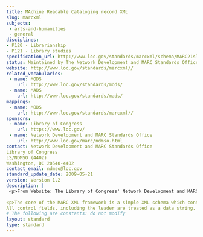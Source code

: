```yaml
---
title: MAchine Readable Cataloging record XML 
slug: marcxml
subjects:
 - arts-and-humanities
 - general
disciplines:
- P120 - Librarianship
- P121 - Library studies
specification_url: http://www.loc.gov/standards/marcxml/schema/MARC21slim.xsd
status: Maintained by The Network Development and MARC Standards Office at the Library of Congress 
website: http://www.loc.gov/standards/marcxml//
related_vocabularies:
 - name: MODS
    url: http://www.loc.gov/standards/mods/
 - name: MADS
    url: http://www.loc.gov/standards/mads/
mappings:
 - name: MODS
    url: http://www.loc.gov/standards/marcxml//
sponsors:
 - name: Library of Congress
    url: https://www.loc.gov/
 - name: Network Development and MARC Standards Office
    url: http://www.loc.gov/marc/ndmso.html
contact: Network Development and MARC Standards Office
Library of Congress
LS/NDMSO (4402)
Washington, DC 20540-4402
contact_email: ndmso@loc.gov
standard_update_date: 2009-05-21
version: Version 1.2
description: |
 <p>From Website: The Library of Congress' Network Development and MARC Standards Office is developing a framework for working with MARC data in a XML environment. This framework is intended to be flexible and extensible to allow users to work with MARC data in ways specific to their needs. The framework will contain many components such as schemas, stylesheets, and software tools developed and maintained by the Library of Congress.</p>
 
<p>The core of the MARC XML framework is a simple XML schema which contains MARC data. This base schema output can be used where full MARC records are needed or act as a "bus" to enable MARC data records to go through further transformations such as toDublin Core and/or processes such as validation. The MARC XML schema will not need to be edited to reflect minor changes to MARC21. The schema retains the semantics of MARC.
All control fields, including the leader are treated as a data string. Fields are treated as elements with the tag as an attribute and indicators treated as attributes. Subfields are treated as subelements with the subfield code as an attribute.</p>
# The following are constants: do not modify
layout: standard
type: standard
---
```


